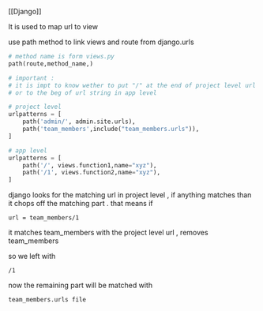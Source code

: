 [[Django]]

It is used to map url to view 

use path method to link views and route from django.urls 

```python
# method name is form views.py
path(route,method_name,)
```

```python
# important :
# it is impt to know wether to put "/" at the end of project level url string 
# or to the beg of url string in app level

# project level
urlpatterns = [
    path('admin/', admin.site.urls),
    path('team_members',include("team_members.urls")),
]

# app level
urlpatterns = [
    path('/', views.function1,name="xyz"),
    path('/1', views.function2,name="xyz"),
]
```

django looks for the matching url in project level , if anything matches than it chops off the matching part . 
that means if 

```
url = team_members/1
```

it matches team_members with the project level url , 
removes team_members 

so we left with 

```
/1
```

now the remaining part will be matched with 

```
team_members.urls file
```

